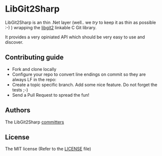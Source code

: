# LibGit2Sharp

LibGit2Sharp is an thin .Net layer (well.. we _try_ to keep it as thin as possible :-) ) wrapping the [libgit2](http://libgit2.github.com/) linkable C Git library.

It provides a very opiniated API which should be very easy to use and discover.

## Contributing guide

 - Fork and clone locally
 - Configure your repo to convert line endings on commit so they are always LF in the repo:
 - Create a topic specific branch. Add some nice feature. Do not forget the tests ;-)
 - Send a Pull Request to spread the fun!

## Authors

The LibGit2Sharp [committers](https://github.com/libgit2/libgit2sharp/contributors)

## License

The MIT license (Refer to the [LICENSE](https://github.com/libgit2/libgit2sharp/blob/master/LICENSE) file)